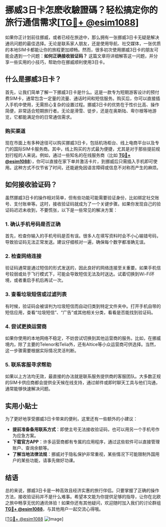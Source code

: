 # 挪威3日卡怎麽收驗證碼？轻松搞定你的旅行通信需求[[TG💪+ @esim1088](https://t.me/s/esim1088)]

如果你正计划前往挪威，或者已经在旅途中，那么拥有一张挪威3日卡无疑是解决通讯问题的最佳选择。无论是联系家人朋友，还是使用导航、社交媒体，一张优质的本地SIM卡都能让你的旅程更加顺畅。然而，很多初次使用挪威3日卡的朋友可能会遇到一个问题：**如何正确接收验证码？** 这篇文章将详细解答这一问题，并分享一些实用的小技巧，帮助你在挪威顺利使用3日卡。

## 什么是挪威3日卡？

首先，让我们简单了解一下挪威3日卡是什么。这是一款专为短期游客设计的预付费SIM卡，通常包含一定量的流量、通话时间和短信服务。购买后，你可以直接插入手机中使用，无需担心复杂的设置过程。挪威3日卡的优势在于性价比高、操作简便，非常适合短期旅行者。无论是滑雪、徒步，还是在奥斯陆、卑尔根等地游览，它都能满足你的日常通信需求。

### 购买渠道

现在市面上有多种途径可以购买挪威3日卡，包括机场柜台、线上电商平台以及专门的国际SIM卡服务商。其中，线上购买的方式最为便捷，尤其是对于那些提前规划行程的人来说。例如，通过一些知名的在线服务商（比如 **[TG💪+ @esim1088](https://t.me/s/esim1088)**），你可以直接在家下单并激活卡片，到挪威后只需插入手机即可使用。这种方式不仅节省了时间，还能避免因语言障碍或信息不对称而产生的麻烦。

## 如何接收验证码？

虽然挪威3日卡的操作相对简单，但有些功能可能需要验证身份，比如绑定社交账号、支付账单等。这时，接收验证码就成为了一个关键步骤。如果你发现自己的验证码迟迟未收到，不要慌张，以下是一些常见的解决方案：

### 1. 确认手机号码是否正确

首先，检查你输入的手机号码是否有误。很多人在填写资料时会不小心输错号码，导致验证码无法正常发送。建议仔细核对一遍，确保每个数字都准确无误。

### 2. 检查网络连接

验证码通常是通过短信的形式发送的，因此良好的网络连接至关重要。如果手机信号较弱或处于飞行模式下，可能会导致短信无法及时送达。试着切换到Wi-Fi环境，或者重启手机后再试一次。

### 3. 查看垃圾短信或过滤列表

有时候，验证码会被误判为垃圾短信而自动归类到特定文件夹中。打开手机自带的短信应用，查看“垃圾短信”、“广告”或其他相关分类，看看是否能找到验证码。

### 4. 尝试更换运营商

如果你使用的本地网络不稳定，不妨尝试切换到其他运营商的服务。比如，在挪威境内，除了主要的Telenor和Telia外，还有Altice等小众运营商可供选择。当然，这一步骤需要根据实际情况灵活判断。

### 5. 联系客服寻求帮助

如果以上方法均无效，最直接的办法就是联系服务提供商的客服团队。大多数正规的SIM卡供应商都会提供全天候在线支持，通过邮件或即时聊天工具与他们沟通，通常能够快速解决问题。

## 实用小贴士

为了更好地享受挪威3日卡带来的便利，这里还有一些额外的小建议：

- **提前准备备用联系方式**：即使主号无法接收验证码，也可以用另一个手机号作为应急方案。
- **下载官方APP**：许多运营商都有专属的应用程序，通过这些软件可以直接管理账户、查询余额等。
- **了解当地法律法规**：挪威对于隐私保护非常重视，某些情况下可能限制外国用户的某些功能，请事先做好功课。

## 结语

总的来说，挪威3日卡是一种高效且经济实惠的旅行伴侣。只要掌握了正确的操作方法，接收验证码并不是什么难事。希望本文能为你提供足够的指导，让你在北欧之旅中畅享无忧的通讯体验！如果你还有其他疑问，欢迎随时加入我们的讨论群组 **[TG💪+ @esim1088](https://t.me/s/esim1088)**，与其他用户一起交流心得哦。

[[TG💪+ @esim1088](https://t.me/s/esim1088) ![Image](https://i.postimg.cc/4NQfJmqS/Snipaste-2025-05-13-00-14-12.png)]